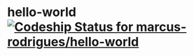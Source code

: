hello-world
[ ![Codeship Status for marcus-rodrigues/hello-world](https://codeship.io/projects/27f7b5a0-4353-0132-c452-1ef73e7d6812/status)](https://codeship.io/projects/44664)
===========
